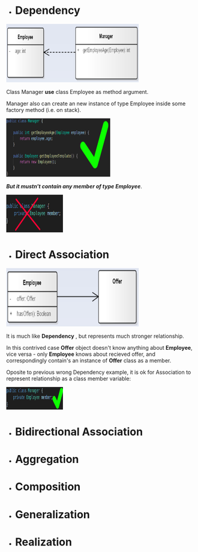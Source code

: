 - # Dependency
<img src="assets/Dependency.png" width="70%" height="155px">

Class Manager **use** class Employee as method argument.

Manager also can create an new instance of type Employee inside some factory method (i.e. on stack).

<img src="assets/right_dependency.png" width="55%" height="155px">

_**But it mustn't contain any member of type Employee**_.

<img src="assets/wrong_dependency.png" width="30%" height="100px">

- # Direct Association
<img src="assets/Association.png" width="70%" height="155px">

It is much like **Dependency** , but represents much stronger relationship.

In this contrived case **Offer** object doesn't know anything about **Employee**, vice versa - only **Employee** knows about recieved offer, and correspondingly contain's an instance of **Offer** class as a member.

Oposite to previous wrong Dependency example, it is ok for Association to represent relationship as a class member variable:

<img src="assets/right_association.png" width="30%" height="60px">

- # Bidirectional Association

- # Aggregation

- # Composition

- # Generalization

- # Realization

